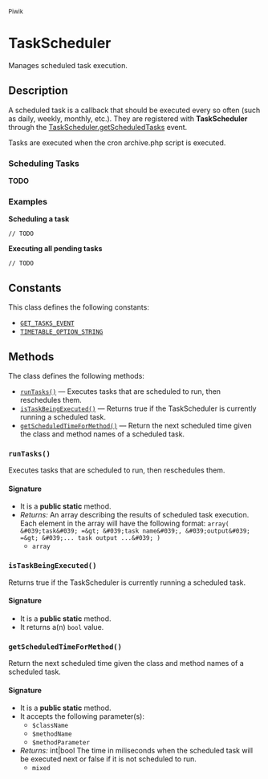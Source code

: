 <small>Piwik</small>

TaskScheduler
=============

Manages scheduled task execution.

Description
-----------

A scheduled task is a callback that should be executed every so often (such as daily,
weekly, monthly, etc.). They are registered with **TaskScheduler** through the
[TaskScheduler.getScheduledTasks](#) event.

Tasks are executed when the cron archive.php script is executed.

### Scheduling Tasks

**TODO**

### Examples

**Scheduling a task**

    // TODO

**Executing all pending tasks**

    // TODO


Constants
---------

This class defines the following constants:

- [`GET_TASKS_EVENT`](#GET_TASKS_EVENT)
- [`TIMETABLE_OPTION_STRING`](#TIMETABLE_OPTION_STRING)

Methods
-------

The class defines the following methods:

- [`runTasks()`](#runTasks) &mdash; Executes tasks that are scheduled to run, then reschedules them.
- [`isTaskBeingExecuted()`](#isTaskBeingExecuted) &mdash; Returns true if the TaskScheduler is currently running a scheduled task.
- [`getScheduledTimeForMethod()`](#getScheduledTimeForMethod) &mdash; Return the next scheduled time given the class and method names of a scheduled task.

### `runTasks()` <a name="runTasks"></a>

Executes tasks that are scheduled to run, then reschedules them.

#### Signature

- It is a **public static** method.
- _Returns:_ An array describing the results of scheduled task execution. Each element in the array will have the following format: ``` array( &#039;task&#039; =&gt; &#039;task name&#039;, &#039;output&#039; =&gt; &#039;... task output ...&#039; ) ```
    - `array`

### `isTaskBeingExecuted()` <a name="isTaskBeingExecuted"></a>

Returns true if the TaskScheduler is currently running a scheduled task.

#### Signature

- It is a **public static** method.
- It returns a(n) `bool` value.

### `getScheduledTimeForMethod()` <a name="getScheduledTimeForMethod"></a>

Return the next scheduled time given the class and method names of a scheduled task.

#### Signature

- It is a **public static** method.
- It accepts the following parameter(s):
    - `$className`
    - `$methodName`
    - `$methodParameter`
- _Returns:_ int|bool The time in miliseconds when the scheduled task will be executed next or false if it is not scheduled to run.
    - `mixed`

